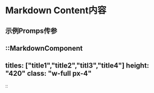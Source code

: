 <Container class="flex-col">

# Markdown Content内容

## 示例Promps传参

::MarkdownComponent
---
titles: ["title1","title2","titl3","title4"]
height: "420"
class: "w-full px-4"
---
::

</Container>